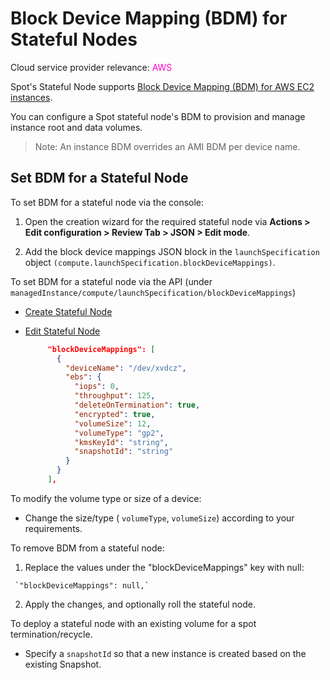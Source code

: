 # Block Device Mapping (BDM) for Stateful Nodes

Cloud service provider relevance: <font color="#FC01CC">AWS</font>


Spot's Stateful Node supports [Block Device Mapping (BDM) for AWS EC2 instances](https://docs.aws.amazon.com/AWSEC2/latest/UserGuide/instance-block-device-mapping.html).

You can configure a Spot stateful node's BDM to provision and manage instance root and data volumes. 

>Note: An instance BDM overrides an AMI BDM per device name.

## Set BDM for a Stateful Node

To set BDM for a stateful node via the console:

  1. Open the creation wizard for the required stateful node via **Actions > Edit configuration > Review Tab > JSON > Edit mode**.
        
  2. Add the block device mappings JSON block in the `launchSpecification` object `(compute.launchSpecification.blockDeviceMappings)`.

To set BDM for a stateful node via the API (under `managedInstance/compute/launchSpecification/blockDeviceMappings`)

* [Create Stateful Node](https://docs.spot.io/api/#tag/Stateful-Node-AWS/operation/AWSManagedInstanceCreate)

* [Edit Stateful Node](https://docs.spot.io/api/#tag/Stateful-Node-AWS/operation/AWSManagedInstanceUpdate)

   ```json
        "blockDeviceMappings": [
          {
            "deviceName": "/dev/xvdcz",
            "ebs": {
              "iops": 0,
              "throughput": 125,
              "deleteOnTermination": true,
              "encrypted": true,
              "volumeSize": 12,
              "volumeType": "gp2",
              "kmsKeyId": "string",
              "snapshotId": "string"
            }
          }
        ],
  ```
To modify the volume type or size of a device:

  * Change the size/type ( `volumeType`, `volumeSize`) according to your requirements.


To remove BDM from a stateful node:

   1. Replace the values under the "blockDeviceMappings" key with null:

     `"blockDeviceMappings": null,`

   2. Apply the changes, and optionally roll the stateful node.


To deploy a stateful node with an existing volume for a spot termination/recycle.

   * Specify a `snapshotId` so that a new instance is created based on the existing Snapshot.

